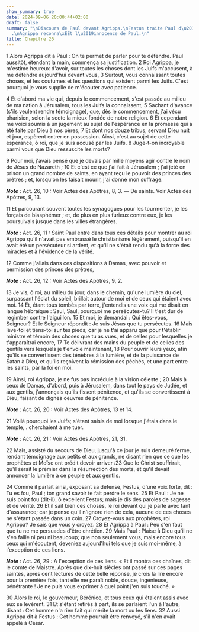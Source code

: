 ```yaml
---
show_summary: true
date: 2024-09-06 20:00:44+02:00
draft: false
summary: "\nDiscours de Paul devant Agrippa.\nFestus traite Paul d\u2019insens\xE9\
  .\nAgrippa reconna\xEEt l\u2019innocence de Paul.\n"
title: Chapitre 26
---
```





1 Alors Agrippa dit à Paul : On te permet de parler pour te défendre. Paul aussitôt, étendant la main, commença sa justification. 2 Roi Agrippa, je m'estime heureux d'avoir, sur toutes les choses dont les Juifs m'accusent, à me défendre aujourd'hui devant vous, 3 Surtout, vous connaissant toutes choses, et les coutumes et les questions qui existent parmi les Juifs. C'est pourquoi je vous supplie de m'écouter avec patience.


4 Et d'abord ma vie qui, depuis le commencement, s'est passée au milieu de ma nation à Jérusalem, tous les Juifs la connaissent, 5 Sachant d'avance (s'ils veulent rendre témoignage), que, dès le commencement, j'ai vécu pharisien, selon la secte la mieux fondée de notre religion. 6 Et cependant me voici soumis à un jugement au sujet de l'espérance en la promesse qui a été faite par Dieu à nos pères, 7 Et dont nos douze tribus, servant Dieu nuit et jour, espèrent entrer en possession. Ainsi, c'est au sujet de cette espérance, ô roi, que je suis accusé par les Juifs. 8 Juge-t-on incroyable parmi vous que Dieu ressuscite les morts?


9 Pour moi, j'avais pensé que je devais par mille moyens agir contre le nom de Jésus de Nazareth ; 10 Et c'est ce que j'ai fait à Jérusalem ; j'ai jeté en prison un grand nombre de saints, en ayant reçu le pouvoir des princes des prêtres ; et, lorsqu'on les faisait mourir, j'ai donné mon suffrage.

***Note*** :  Act. 26, 10 : Voir Actes des Apôtres, 8, 3. ― De saints. Voir Actes des Apôtres, 9, 13.

11 Et parcourant souvent toutes les synagogues pour les tourmenter, je les forçais de blasphémer ; et, de plus en plus furieux contre eux, je les poursuivais jusque dans les villes étrangères.

***Note*** :  Act. 26, 11 : Saint Paul entre dans tous ces détails pour montrer au roi Agrippa qu'il n'avait pas embrassé le christianisme légèrement, puisqu'il en avait été un persécuteur si ardent, et qu'il ne s'était rendu qu'à la force des miracles et à l'évidence de la vérité.


12 Comme j'allais dans ces dispositions à Damas, avec pouvoir et permission des princes des prêtres,

***Note*** :  Act. 26, 12 : Voir Actes des Apôtres, 9, 2.

13 Je vis, ô roi, au milieu du jour, dans le chemin, qu'une lumière du ciel, surpassant l'éclat du soleil, brillait autour de moi et de ceux qui étaient avec moi. 14 Et, étant tous tombés par terre, j'entendis une voix qui me disait en langue hébraïque : Saul, Saul, pourquoi me persécutes-tu? Il t'est dur de regimber contre l'aiguillon. 15 Et moi, je demandai : Qui êtes-vous, Seigneur? Et le Seigneur répondit : Je suis Jésus que tu persécutes. 16 Mais lève-toi et tiens-toi sur tes pieds; car je ne t'ai apparu que pour t'établir ministre et témoin des choses que tu as vues, et de celles pour lesquelles je t'apparaîtrai encore, 17 Te délivrant des mains du peuple et de celles des gentils vers lesquels je t'envoie maintenant, 18 Pour ouvrir leurs yeux, afin qu'ils se convertissent des ténèbres à la lumière, et de la puissance de Satan à Dieu, et qu'ils reçoivent la rémission des péchés, et une part entre les saints, par la foi en moi.


19 Ainsi, roi Agrippa, je ne fus pas incrédule à la vision céleste ; 20 Mais à ceux de Damas, d'abord, puis à Jérusalem, dans tout le pays de Judée, et aux gentils, j'annonçais qu'ils fissent pénitence, et qu'ils se convertissent à Dieu, faisant de dignes oeuvres de pénitence.

***Note*** :  Act. 26, 20 : Voir Actes des Apôtres, 13 et 14.

21 Voilà pourquoi les Juifs; s'étant saisis de moi lorsque j'étais dans le temple, . cherchaient à me tuer.

***Note*** :  Act. 26, 21 : Voir Actes des Apôtres, 21, 31.

22 Mais, assisté du secours de Dieu, jusqu'à ce jour je suis demeuré ferme, rendant témoignage aux petits et aux grands, ne disant rien que ce que les prophètes et Moïse ont prédit devoir arriver :23 Que le Christ souffrirait, qu'il serait le premier dans la résurrection des morts, et qu'il devait annoncer la lumière à ce peuple et aux gentils.


24 Comme il parlait ainsi, exposant sa défense, Festus, d'une voix forte, dit : Tu es fou, Paul ; ton grand savoir te fait perdre le sens. 25 Et Paul : Je ne suis point fou (dit-il), ô excellent Festus; mais je dis des paroles de sagesse et de vérité. 26 Et il sait bien ces choses, le roi devant qui je parle avec tant d'assurance; car je pense qu'il n'ignore rien de cela, aucune de ces choses ne s'étant passée dans un coin. 27 Croyez-vous aux prophètes, roi Agrippa? Je sais que vous y croyez. 28 Et Agrippa à Paul : Peu s'en faut que tu ne me persuades d'être chrétien. 29 Mais Paul : Plaise à Dieu qu'il ne s'en faille ni peu ni beaucoup; que non seulement vous, mais encore tous ceux qui m'écoutent, deveniez aujourd'hui tels que je suis moi-même, à l'exception de ces liens.

***Note*** :  Act. 26, 29 : A l'exception de ces liens. « Et il montra ces chaînes, dit le comte de Maistre. Après que dix-huit siècles ont passé sur ces pages saintes, après cent lectures de cette belle réponse, je crois la lire encore pour la première fois, tant elle me paraît noble, douce, ingénieuse, pénétrante ! Je ne puis vous exprimer à quel point j'en suis touché. »


30 Alors le roi, le gouverneur, Bérénice, et tous ceux qui étaient assis avec eux se levèrent. 31 Et s'étant retirés à part, ils se parlaient l'un à l'autre, disant : Cet homme n'a rien fait qui mérite la mort ou les liens. 32 Aussi Agrippa dit à Festus : Cet homme pourrait être renvoyé, s'il n'en avait appelé à César.

